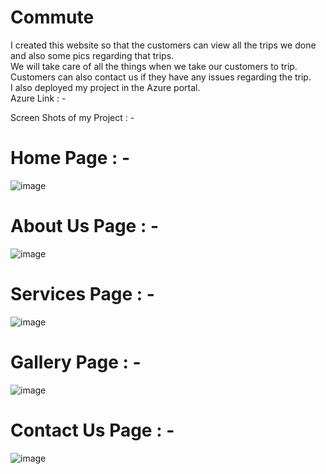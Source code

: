# Commute
I created this website so that the customers can view all the trips we done and also some pics regarding that trips.\
We will take care of all the things when we take our customers to trip.\
Customers can also contact us if they have any issues regarding the trip.\
I also deployed my project in the Azure portal.\
Azure Link : - 

Screen Shots of my Project : - 
# Home Page : -
![image](https://user-images.githubusercontent.com/96164963/174735789-669336d4-e288-411c-bf33-84b7161e1f97.png)

# About Us Page : -
![image](https://user-images.githubusercontent.com/96164963/174735939-6bc415ef-2d27-4223-ad2f-ea301338fda6.png)

# Services Page : -
![image](https://user-images.githubusercontent.com/96164963/174736038-09f77a4f-853f-49e2-82c4-02413843dec3.png)

# Gallery Page : - 
![image](https://user-images.githubusercontent.com/96164963/174736122-b94ed73c-7142-4dbe-a7c4-afc540fcd87a.png)

# Contact Us Page : -
![image](https://user-images.githubusercontent.com/96164963/174736213-38a419cb-7b9e-4441-98b9-1061169bab44.png)

